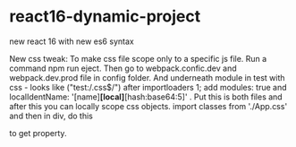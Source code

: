 # react16-dynamic-project
new react 16 with new es6 syntax

New css tweak: To make css file scope only to a specific js file. Run a command npm run eject. Then go to webpack.confic.dev and webpack.dev.prod file in config folder. And underneath module in test with css - looks like ("test:/\.css$/") after importloaders 1; add modules: true and localIdentName: '[name]__[local]__[hash:base64:5]' . Put this is both files and after this you can locally scope css objects. import classes from './App.css' and then in div, do this <div className={classes.property}> to get property.
